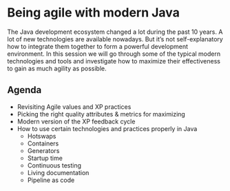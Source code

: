 # Being agile with modern Java

The Java development ecosystem changed a lot during the past 10 years. A lot of new technologies are available nowadays. But it’s not self-explanatory how to integrate them together to form a powerful development environment. In this session we will go through some of the typical modern technologies and tools and investigate how to maximize their effectiveness to gain as much agility as possible.

## Agenda

* Revisiting Agile values and XP practices
* Picking the right quality attributes & metrics for maximizing
* Modern version of the XP feedback cycle
* How to use certain technologies and practices properly in Java
    * Hotswaps
    * Containers
    * Generators
    * Startup time
    * Continuous testing
    * Living documentation
    * Pipeline as code
